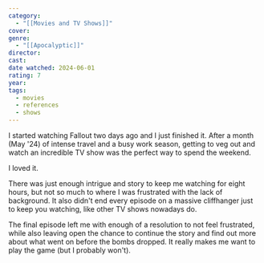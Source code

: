 ```yaml
---
category:
  - "[[Movies and TV Shows]]"
cover: 
genre:
  - "[[Apocalyptic]]"
director: 
cast: 
date watched: 2024-06-01
rating: 7
year: 
tags:
  - movies
  - references
  - shows
---
```

I started watching Fallout two days ago and I just finished it. After a month (May '24) of intense travel and a busy work season, getting to veg out and watch an incredible TV show was the perfect way to spend the weekend.

I loved it.

There was just enough intrigue and story to keep me watching for eight hours, but not so much to where I was frustrated with the lack of background. It also didn't end every episode on a massive cliffhanger just to keep you watching, like other TV shows nowadays do.

The final episode left me with enough of a resolution to not feel frustrated, while also leaving open the chance to continue the story and find out more about what went on before the bombs dropped. It really makes me want to play the game (but I probably won't).
